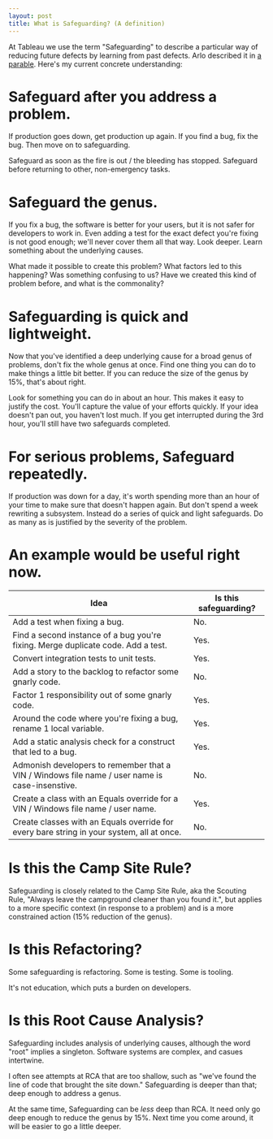 ```yaml
---
layout: post
title: What is Safeguarding? (A definition)
---
```


At Tableau we use the term "Safeguarding" to describe a particular way of reducing future defects by learning from past defects. Arlo described it in [a parable](http://arlobelshee.com/improving-testing-is-not-safe-a-parable/). Here's my current concrete understanding:

Safeguard after you address a problem.
===

If production goes down, get production up again. If you find a bug, fix the bug. Then move on to safeguarding.

Safeguard as soon as the fire is out / the bleeding has stopped. Safeguard before returning to other, non-emergency tasks.

Safeguard the genus.
===

If you fix a bug, the software is better for your users, but it is not safer for developers to work in. Even adding a test for the exact defect you're fixing is not good enough; we'll never cover them all that way. Look deeper. Learn something about the underlying causes. 

What made it possible to create this problem? What factors led to this happening? Was something confusing to us? Have we created this kind of problem before, and what is the commonality?

Safeguarding is quick and lightweight.
===

Now that you've identified a deep underlying cause for a broad genus of problems, don't fix the whole genus at once. Find one thing you can do to make things a little bit better. If you can reduce the size of the genus by 15%, that's about right. 

Look for something you can do in about an hour. This makes it easy to justify the cost. You'll capture the value of your efforts quickly. If your idea doesn't pan out, you haven't lost much. If you get interrupted during the 3rd hour, you'll still have two safeguards completed.

For serious problems, Safeguard repeatedly.
====

If production was down for a day, it's worth spending more than an hour of your time to make sure that doesn't happen again. But don't spend a week rewriting a subsystem. Instead do a series of quick and light safeguards. Do as many as is justified by the severity of the problem.

An example would be useful right now.
====

| Idea | Is this safeguarding? |
|------|-----------------------|
| Add a test when fixing a bug. | No. |
| Find a second instance of a bug you're fixing. Merge duplicate code. Add a test. | Yes. |
| Convert integration tests to unit tests. | Yes. |
| Add a story to the backlog to refactor some gnarly code. | No. | 
| Factor 1 responsibility out of some gnarly code. | Yes. |
| Around the code where you're fixing a bug, rename 1 local variable. | Yes. |
| Add a static analysis check for a construct that led to a bug. | Yes. |
| Admonish developers to remember that a VIN / Windows file name / user name is case-insenstive. | No. |
| Create a class with an Equals override for a VIN / Windows file name / user name. | Yes. |
| Create classes with an Equals override for every bare string in your system, all at once. | No. |


Is this the Camp Site Rule?
====

Safeguarding is closely related to the Camp Site Rule, aka the Scouting Rule, "Always leave the campground cleaner than you found it.", but applies to a more specific context (in response to a problem) and is a more constrained action (15% reduction of the genus).

Is this Refactoring?
====

Some safeguarding is refactoring. Some is testing. Some is tooling. 

It's not education, which puts a burden on developers. 

Is this Root Cause Analysis?
====

Safeguarding includes analysis of underlying causes, although the word "root" implies a singleton. Software systems are complex, and casues intertwine. 

I often see attempts at RCA that are too shallow, such as "we've found the line of code that brought the site down." Safeguarding is deeper than that; deep enough to address a genus.

At the same time, Safeguarding can be *less* deep than RCA. It need only go deep enough to reduce the genus by 15%. Next time you come around, it will be easier to go a little deeper.
